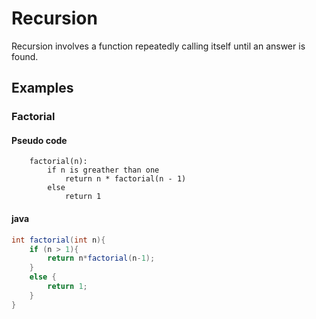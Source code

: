 # Recursion

Recursion involves a function repeatedly calling itself until an answer is found.
<br>

## Examples

### Factorial
#### Pseudo code
```pseudo
	factorial(n):
		if n is greather than one
			return n * factorial(n - 1)
		else
			return 1
```
#### java
```java
int factorial(int n){
    if (n > 1){
        return n*factorial(n-1);
    }
    else {
        return 1;
    }
}
```

